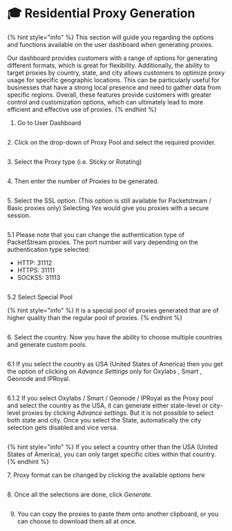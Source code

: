 # 🎓 Residential Proxy Generation

{% hint style="info" %}
This section will guide you regarding the options and functions available on the user dashboard when generating proxies.&#x20;

Our dashboard provides customers with a range of options for generating different formats, which is great for flexibility. Additionally, the ability to target proxies by country, state, and city allows customers to optimize proxy usage for specific geographic locations. This can be particularly useful for businesses that have a strong local presence and need to gather data from specific regions. Overall, these features provide customers with greater control and customization options, which can ultimately lead to more efficient and effective use of proxies.
{% endhint %}

1. Go to User Dashboard

<figure><img src="../.gitbook/assets/1 (20).png" alt=""><figcaption></figcaption></figure>

2\. Click on the drop-down of Proxy Pool and select the required provider.

<figure><img src="../.gitbook/assets/3 (14).png" alt=""><figcaption></figcaption></figure>

3\. Select the Proxy type (i.e. Sticky or Rotating)

<figure><img src="../.gitbook/assets/4 (8).png" alt=""><figcaption></figcaption></figure>

4\. Then enter the number of Proxies to be generated.

<figure><img src="../.gitbook/assets/5 (8).png" alt=""><figcaption></figcaption></figure>

5\. Select the SSL option. (This option is still available for Packetstream / Basic proxies only) Selecting _Yes_ would give you proxies with a secure session.

<figure><img src="../.gitbook/assets/sdffgsfgs.png" alt=""><figcaption></figcaption></figure>

5.1 Please note that you can change the authentication type of PacketStream proxies. The port number will vary depending on the authentication type selected:

* HTTP: 31112
* HTTPS: 31111
* SOCKS5: 31113

<figure><img src="../.gitbook/assets/2024-07-25 15_08_20-Killer Proxies.png" alt=""><figcaption></figcaption></figure>

5.2 Select Special Pool&#x20;

{% hint style="info" %}
It is a special pool of proxies generated that are of higher quality than the regular pool of proxies.
{% endhint %}

<figure><img src="../.gitbook/assets/a (7).png" alt=""><figcaption></figcaption></figure>

6\. Select the country. Now you have the ability to choose multiple countries and generate custom pools.

<figure><img src="../.gitbook/assets/7 (3).png" alt=""><figcaption></figcaption></figure>

6.1 If you select the country as USA (United States of America) then you get the option of clicking on _Advance Settings_ only for Oxylabs , Smart , Geonode and IPRoyal.&#x20;

<figure><img src="../.gitbook/assets/8 (2).png" alt=""><figcaption></figcaption></figure>

6.1.2 If you select Oxylabs / Smart / Geonode / IPRoyal as the Proxy pool and select the country as the USA, it can generate either state-level or city-level proxies by clicking _Advance settings._ But it is not possible to select both state and city. Once you select the State, automatically the city selection gets disabled and vice versa.

<figure><img src="../.gitbook/assets/10 (1).png" alt=""><figcaption></figcaption></figure>

{% hint style="info" %}
If you select a country other than the USA (United States of America), you can only target specific cities within that country.
{% endhint %}

7\. Proxy format can be changed by clicking the available options here

<figure><img src="../.gitbook/assets/2024-02-07 13_28_28-Batz.png" alt=""><figcaption></figcaption></figure>

8\. Once all the selections are done, click _Generate._

<figure><img src="../.gitbook/assets/11 (1).png" alt=""><figcaption></figcaption></figure>

9. You can copy the proxies to paste them onto another clipboard, or you can choose to download them all at once.

<figure><img src="../.gitbook/assets/2024-03-26 13_51_13-Untitled design - Facebook Post.png" alt=""><figcaption></figcaption></figure>

